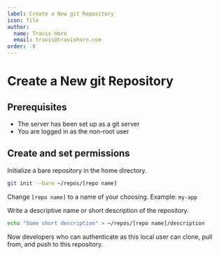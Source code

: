 ```yaml
---
label: Create a New git Repository
icon: file
author:
  name: Travis Horn
  email: travis@travishorn.com
order: -8
---
```


# Create a New git Repository

## Prerequisites

- The server has been set up as a git server
- You are logged in as the non-root user

## Create and set permissions

Initialize a bare repository in the home directory.

```sh
git init --bare ~/repos/[repo name]
```

Change `[repo name]` to a name of your choosing. Example: `my-app`

Write a descriptive name or short description of the repository.

```sh
echo "Some short description" > ~/repos/[repo name]/description
```

Now developers who can authenticate as this local user can clone, pull from, and
push to this repository.
